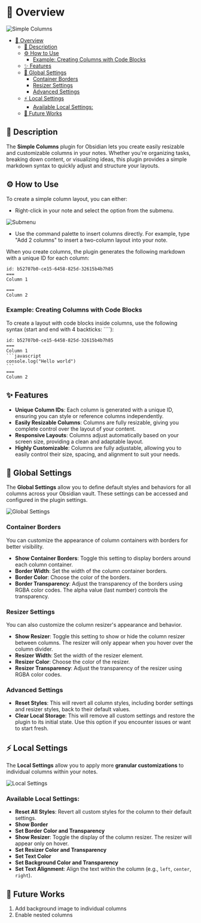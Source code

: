 # 👋 Overview
![Simple Columns](https://drive.google.com/uc?export=view&id=1Q4Vrx3FpE14U_6RtGkmfQg9UnsNJKx-j)

- [👋 Overview](#-overview)
  - [📝 Description](#-description)
  - [⚙️ How to Use](#️-how-to-use)
    - [Example: Creating Columns with Code Blocks](#example-creating-columns-with-code-blocks)
  - [✨ Features](#-features)
  - [🔧 Global Settings](#-global-settings)
    - [Container Borders](#container-borders)
    - [Resizer Settings](#resizer-settings)
    - [Advanced Settings](#advanced-settings)
  - [⚡️ Local Settings](#️-local-settings)
    - [Available Local Settings:](#available-local-settings)
  - [🚀 Future Works](#-future-works)


## 📝 Description
The **Simple Columns** plugin for Obsidian lets you create easily resizable and customizable columns in your notes. Whether you're organizing tasks, breaking down content, or visualizing ideas, this plugin provides a simple markdown syntax to quickly adjust and structure your layouts.

## ⚙️ How to Use 
To create a simple column layout, you can either:
- Right-click in your note and select the option from the submenu.

![Submenu](https://drive.google.com/uc?export=view&id=1Nu2tmvENJFtsnbDIqnk4XqT05WSJexN_)

- Use the command palette to insert columns directly. For example, type "Add 2 columns" to insert a two-column layout into your note.

When you create columns, the plugin generates the following markdown with a unique ID for each column:

```columns
id: b52707b0-ce15-6458-825d-32615b4b7h85
===
Column 1

===
Column 2
```

### Example: Creating Columns with Code Blocks
To create a layout with code blocks inside columns, use the following syntax (start and end with 4 backticks: ````):

````columns
id: b52707b0-ce15-6458-825d-32615b4b7h85
===
Column 1
```javascript
console.log("Hello world")
```
===
Column 2
````

## ✨ Features
- **Unique Column IDs**: Each column is generated with a unique ID, ensuring you can style or reference columns independently.
- **Easily Resizable Columns**: Columns are fully resizable, giving you complete control over the layout of your content.
- **Responsive Layouts**: Columns adjust automatically based on your screen size, providing a clean and adaptable layout.
- **Highly Customizable**: Columns are fully adjustable, allowing you to easily control their size, spacing, and alignment to suit your needs.

## 🔧 Global Settings

The **Global Settings** allow you to define default styles and behaviors for all columns across your Obsidian vault. These settings can be accessed and configured in the plugin settings.

![Global Settings](https://drive.google.com/uc?export=view&id=1WPBg0Y3pffL5pw1dVRUC81TMMlaod-eK)

### Container Borders
You can customize the appearance of column containers with borders for better visibility.

- **Show Container Borders**: Toggle this setting to display borders around each column container.
- **Border Width**: Set the width of the column container borders.
- **Border Color**: Choose the color of the borders.
- **Border Transparency**: Adjust the transparency of the borders using RGBA color codes. The alpha value (last number) controls the transparency.

### Resizer Settings
You can also customize the column resizer's appearance and behavior.

- **Show Resizer**: Toggle this setting to show or hide the column resizer between columns. The resizer will only appear when you hover over the column divider.
- **Resizer Width**: Set the width of the resizer element.
- **Resizer Color**: Choose the color of the resizer.
- **Resizer Transparency**: Adjust the transparency of the resizer using RGBA color codes.

### Advanced Settings
- **Reset Styles**: This will revert all column styles, including border settings and resizer styles, back to their default values.
- **Clear Local Storage**: This will remove all custom settings and restore the plugin to its initial state. Use this option if you encounter issues or want to start fresh.


## ⚡️ Local Settings
The **Local Settings** allow you to apply more **granular customizations** to individual columns within your notes.

![Local Settings](https://drive.google.com/uc?export=view&id=1q11NA49CeizEAozavC1YAiiSI7J7oe5U)

### Available Local Settings:
- **Reset All Styles**: Revert all custom styles for the column to their default settings.
- **Show Border**
- **Set Border Color and Transparency**
- **Show Resizer**: Toggle the display of the column resizer. The resizer will appear only on hover.
- **Set Resizer Color and Transparency**
- **Set Text Color**
- **Set Background Color and Transparency**
- **Set Text Alignment**: Align the text within the column (e.g., `left`, `center`, `right`).

## 🚀 Future Works
1. Add background image to individual columns
2. Enable nested columns
